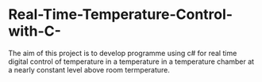 # Real-Time-Temperature-Control-with-C-

The aim of this project is to develop programme using c# for real time digital control of temperature in a temperature in a temperature chamber at a nearly constant level above room termperature.
